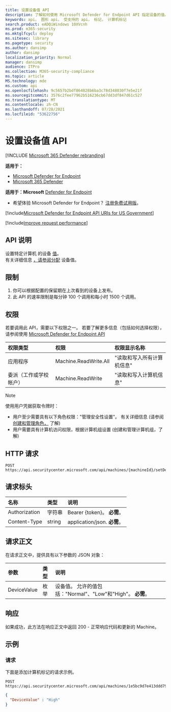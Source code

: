 ```yaml
---
title: 设置设备值 API
description: 了解如何使用 Microsoft Defender for Endpoint API 指定设备的值。
keywords: api， 图形 api， 受支持的 api， 标记， 计算机标记
search.product: eADQiWindows 10XVcnh
ms.prod: m365-security
ms.mktglfcycl: deploy
ms.sitesec: library
ms.pagetype: security
ms.author: dansimp
author: dansimp
localization_priority: Normal
manager: dansimp
audience: ITPro
ms.collection: M365-security-compliance
ms.topic: article
MS.technology: mde
ms.custom: api
ms.openlocfilehash: 9c5657b2bdf864828b6ba3c78d348030f7e5e21f
ms.sourcegitcommit: 3576c2fee77962b516236cb67dd3df847d61c527
ms.translationtype: MT
ms.contentlocale: zh-CN
ms.lasthandoff: 07/28/2021
ms.locfileid: "53622756"
---
```

# <a name="set-device-value-api"></a>设置设备值 API

[!INCLUDE [Microsoft 365 Defender rebranding](../../includes/microsoft-defender.md)]

**适用于：**
- [Microsoft Defender for Endpoint](https://go.microsoft.com/fwlink/p/?linkid=2154037)
- [Microsoft 365 Defender](https://go.microsoft.com/fwlink/?linkid=2118804)

**适用于：Microsoft** [Defender for Endpoint](https://go.microsoft.com/fwlink/?linkid=2154037)

- 希望体验 Microsoft Defender for Endpoint？ [注册免费试用版](https://www.microsoft.com/microsoft-365/windows/microsoft-defender-atp?ocid=docs-wdatp-exposedapis-abovefoldlink)。

[!include[Microsoft Defender for Endpoint API URIs for US Government](../../includes/microsoft-defender-api-usgov.md)]

[!include[Improve request performance](../../includes/improve-request-performance.md)]

## <a name="api-description"></a>API 说明

设置特定计算机 的设备 [值](machine.md)。<br>
有关详细信息 [，请参阅分配](tvm-assign-device-value.md) 设备值。

## <a name="limitations"></a>限制

1. 你可以根据配置的保留期在上次看到的设备上发布。
2. 此 API 的速率限制是每分钟 100 个调用和每小时 1500 个调用。

## <a name="permissions"></a>权限

若要调用此 API，需要以下权限之一。 若要了解更多信息（包括如何选择权限），请参阅使用 [Microsoft Defender for Endpoint API](apis-intro.md)

权限类型|权限|权限显示名称
:---|:---|:---
应用程序|Machine.ReadWrite.All|"读取和写入所有计算机信息"
委派（工作或学校帐户）|Machine.ReadWrite|"读取和写入计算机信息"

> [!NOTE]
> 使用用户凭据获取令牌时：
>
> - 用户至少需要具有以下角色权限："管理安全性设置"。 有关详细信息 (请参阅 [创建和管理角色，](user-roles.md) 了解) 
> - 用户需要具有计算机访问权限，根据计算机组设置 (创建和管理计算机组，了解) [](machine-groups.md)

## <a name="http-request"></a>HTTP 请求

```http
POST https://api.securitycenter.microsoft.com/api/machines/{machineId}/setDeviceValue
```

## <a name="request-headers"></a>请求标头

名称|类型|说明
:---|:---|:---
Authorization|字符串|Bearer {token}。 **必需**。
Content-Type|string|application/json. **必需**。

## <a name="request-body"></a>请求正文

在请求正文中，提供具有以下参数的 JSON 对象：

参数|类型|说明
:---|:---|:---
DeviceValue|枚举|设备值。 允许的值包括："Normal"、"Low"和"High"。 **必需**。

## <a name="response"></a>响应

如果成功，此方法在响应正文中返回 200 - 正常响应代码和更新的 Machine。

## <a name="example"></a>示例

### <a name="request"></a>请求

下面是添加计算机标记的请求示例。

```http
POST https://api.securitycenter.microsoft.com/api/machines/1e5bc9d7e413ddd7902c2932e418702b84d0cc07/setDeviceValue
```

```json
{
  "DeviceValue" : "High"
}
```
